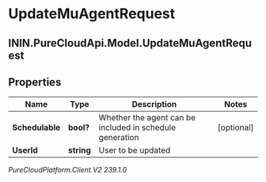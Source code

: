 # UpdateMuAgentRequest

## ININ.PureCloudApi.Model.UpdateMuAgentRequest

## Properties

|Name | Type | Description | Notes|
|------------ | ------------- | ------------- | -------------|
| **Schedulable** | **bool?** | Whether the agent can be included in schedule generation | [optional] |
| **UserId** | **string** | User to be updated | |



_PureCloudPlatform.Client.V2 239.1.0_
